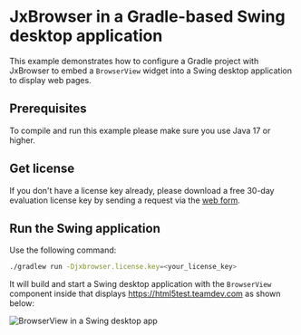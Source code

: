 # JxBrowser in a Gradle-based Swing desktop application

This example demonstrates how to configure a Gradle project with JxBrowser to embed a `BrowserView` widget into a Swing desktop application to display web pages.

## Prerequisites

To compile and run this example please make sure you use Java 17 or higher.

## Get license

If you don't have a license key already, please download a free 30-day evaluation license key
by sending a request via the [web form](https://www.teamdev.com/jxbrowser#evaluate).

## Run the Swing application

Use the following command:

```bash
./gradlew run -Djxbrowser.license.key=<your_license_key>
```

It will build and start a Swing desktop application with the `BrowserView` component inside that displays https://html5test.teamdev.com as shown below:

![BrowserView in a Swing desktop app](https://jxbrowser-support.teamdev.com/img/articles/awt-swing-view.png)
